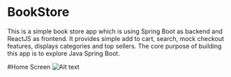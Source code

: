 # BookStore
This is a simple book store app which is using Spring Boot as backend and ReactJS as frontend.
It provides simple add to cart, search, mock checkout features, displays categories and top sellers.
The core purpose of building this app is to explore Java Spring Boot.

#Home Screen
![Alt text](http://extraimago.com/images/2016/08/11/book_store_home.png "Optional title")
